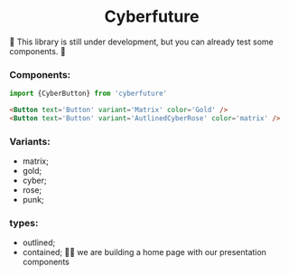 <h1 align="center"> Cyberfuture </h1>
🚧 This library is still under development, but you can already test some components. 🚧


### Components:
```javascript
import {CyberButton} from 'cyberfuture'
```
```html
<Button text='Button' variant='Matrix' color='Gold' />
<Button text='Button' variant='AutlinedCyberRose' color='matrix' />

```
### Variants: 
* matrix;
* gold;
* cyber;
* rose;
* punk;
### types:
* outlined;
* contained;
👩‍💻 we are building a home page with our presentation components